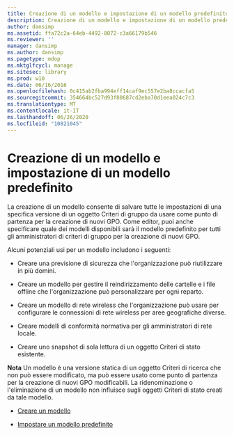 ```yaml
---
title: Creazione di un modello e impostazione di un modello predefinito
description: Creazione di un modello e impostazione di un modello predefinito
author: dansimp
ms.assetid: ffa72c2a-64eb-4492-8072-c3a66179b546
ms.reviewer: ''
manager: dansimp
ms.author: dansimp
ms.pagetype: mdop
ms.mktglfcycl: manage
ms.sitesec: library
ms.prod: w10
ms.date: 06/16/2016
ms.openlocfilehash: 0c415ab2fba994eff14caf9ec557e2ba8ccacfa5
ms.sourcegitcommit: 354664bc527d93f80687cd2eba70d1eea024c7c3
ms.translationtype: MT
ms.contentlocale: it-IT
ms.lasthandoff: 06/26/2020
ms.locfileid: "10821045"
---
```

# Creazione di un modello e impostazione di un modello predefinito


La creazione di un modello consente di salvare tutte le impostazioni di una specifica versione di un oggetto Criteri di gruppo da usare come punto di partenza per la creazione di nuovi GPO. Come editor, puoi anche specificare quale dei modelli disponibili sarà il modello predefinito per tutti gli amministratori di criteri di gruppo per la creazione di nuovi GPO.

Alcuni potenziali usi per un modello includono i seguenti:

-   Creare una previsione di sicurezza che l'organizzazione può riutilizzare in più domini.

-   Creare un modello per gestire il reindirizzamento delle cartelle e i file offline che l'organizzazione può personalizzare per ogni reparto.

-   Creare un modello di rete wireless che l'organizzazione può usare per configurare le connessioni di rete wireless per aree geografiche diverse.

-   Creare modelli di conformità normativa per gli amministratori di rete locale.

-   Creare uno snapshot di sola lettura di un oggetto Criteri di stato esistente.

**Nota**  Un modello è una versione statica di un oggetto Criteri di ricerca che non può essere modificato, ma può essere usato come punto di partenza per la creazione di nuovi GPO modificabili. La ridenominazione o l'eliminazione di un modello non influisce sugli oggetti Criteri di stato creati da tale modello.

 

-   [Creare un modello](create-a-template-agpm40.md)

-   [Impostare un modello predefinito](set-a-default-template-agpm40.md)

 

 





